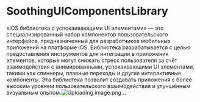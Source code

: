# SoothingUIComponentsLibrary

«iOS библиотека с успокаивающими UI элементами» — это специализированный набор компонентов пользовательского интерфейса, предназначенный для разработчиков мобильных приложений на платформе iOS. Библиотека разрабатывается с целью предоставления инструментов для интеграции в приложения элементов, которые могут снижать стресс пользователя за счёт взаимодействия с анимированными, успокаивающими UI элементами, такими как спиннеры, плавные переходы и другие интерактивные компоненты. Эта библиотека позволит создавать приложения с более высоким уровнем пользовательского взаимодействия и улучшённым визуальным опытом.![Uploading image.png…]()

